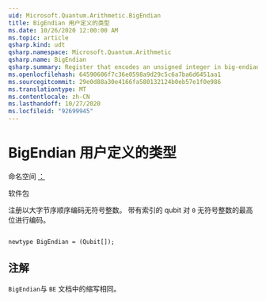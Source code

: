 ```yaml
---
uid: Microsoft.Quantum.Arithmetic.BigEndian
title: BigEndian 用户定义的类型
ms.date: 10/26/2020 12:00:00 AM
ms.topic: article
qsharp.kind: udt
qsharp.namespace: Microsoft.Quantum.Arithmetic
qsharp.name: BigEndian
qsharp.summary: Register that encodes an unsigned integer in big-endian order. The qubit with index `0` encodes the highest bit of an unsigned integer.
ms.openlocfilehash: 64590606f7c36e0598a9d29c5c6a7ba6d6451aa1
ms.sourcegitcommit: 29e0d88a30e4166fa580132124b0eb57e1f0e986
ms.translationtype: MT
ms.contentlocale: zh-CN
ms.lasthandoff: 10/27/2020
ms.locfileid: "92699945"
---
```

# <a name="bigendian-user-defined-type"></a>BigEndian 用户定义的类型

命名空间 [：](xref:Microsoft.Quantum.Arithmetic)

软件包 [](https://nuget.org/packages/)


注册以大字节序顺序编码无符号整数。 带有索引的 qubit 对 `0` 无符号整数的最高位进行编码。

```qsharp

newtype BigEndian = (Qubit[]);
```



## <a name="remarks"></a>注解

`BigEndian`与 `BE` 文档中的缩写相同。